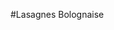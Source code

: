 #Lasagnes Bolognaise

<script src="https://gist.github.com/christianfelicite/e6fe830d808c701c3b588eb00a6c2928.js?file=Lasagne.md"></script>